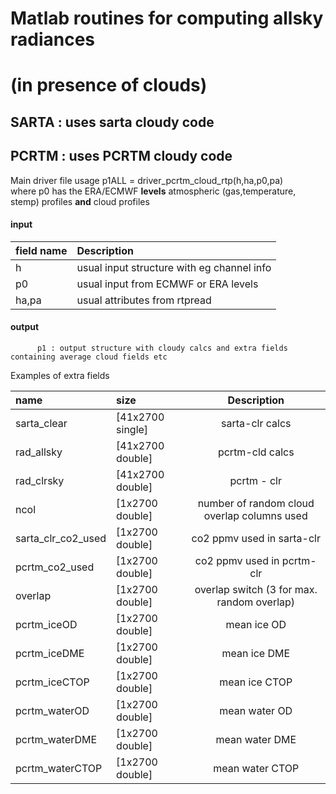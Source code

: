 # Matlab routines for computing allsky radiances    
# (in presence of clouds)

## SARTA : uses sarta cloudy code

## PCRTM : uses PCRTM cloudy code

Main driver file usage
    p1ALL = driver_pcrtm_cloud_rtp(h,ha,p0,pa)     
where p0 has the ERA/ECMWF **levels** atmospheric (gas,temperature, stemp) profiles **and** cloud profiles  

#### input  
|field name | Description                          |
| :-  | :- |  
|h    | usual input structure with eg channel info |  
|p0   | usual input from ECMWF or ERA levels       |  
|ha,pa| usual attributes from rtpread              |  

#### output
          p1 : output structure with cloudy calcs and extra fields containing average cloud fields etc   
Examples of extra fields     
  
|name         | size              | Description                                              |   
| :- | :- | :-: |     
| sarta_clear | [41x2700 single]  |     sarta-clr calcs                                      |    
|  rad_allsky | [41x2700 double]  |     pcrtm-cld calcs                                      |    
|  rad_clrsky | [41x2700 double]  |     pcrtm - clr                                          |    
|        ncol | [1x2700 double]   |     number of random cloud overlap columns used          |    
| sarta_clr_co2_used | [1x2700 double]   |     co2 ppmv used in sarta-clr                           |    
|     pcrtm_co2_used | [1x2700 double]   |     co2 ppmv used in pcrtm-clr                           |    
|            overlap | [1x2700 double]   |     overlap switch (3 for max. random overlap)           |    
|        pcrtm_iceOD | [1x2700 double]   |     mean ice OD   |    
|       pcrtm_iceDME | [1x2700 double]   |     mean ice DME  |    
|      pcrtm_iceCTOP | [1x2700 double]   |     mean ice CTOP |    
|      pcrtm_waterOD | [1x2700 double]   |     mean water OD |    
|     pcrtm_waterDME | [1x2700 double]   |     mean water DME |    
|    pcrtm_waterCTOP | [1x2700 double]   |     mean water CTOP |    


